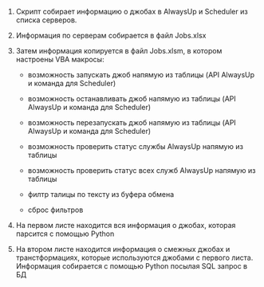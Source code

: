 1. Скрипт собирает информацию о джобах в AlwaysUp и Scheduler из списка серверов.

2. Информация по серверам собирается в файл Jobs.xlsx

3. Затем информация копируется в файл Jobs.xlsm, в котором настроены VBA макросы:

    - возможность запускать джоб напямую из таблицы (API AlwaysUp и команда для Scheduler)

    - возможность останавливать джоб напямую из таблицы (API AlwaysUp и команда для Scheduler)

    - возможность перезапускать джоб напямую из таблицы (API AlwaysUp и команда для Scheduler)

    - возможность проверить статус службы AlwaysUp напямую из таблицы

    - возможность проверить статус всех служб AlwaysUp напямую из таблицы

    - филтр талицы по тексту из буфера обмена

    - сброс фильтров

4. На первом листе находится вся информация о джобах, которая парсится с помощью Python

5. На втором листе находится информация о смежных джобах и транстформациях, которые используются джобами с первого листа. Информация собирается с помощью Python посылая SQL запрос в БД
